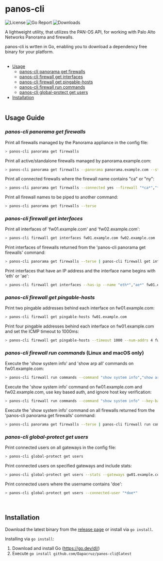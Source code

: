 # panos-cli

![License](https://img.shields.io/github/license/dapacruz/panos-cli)
![Go Report](https://goreportcard.com/badge/github.com/Dapacruz/panos-cli)
![Downloads](https://img.shields.io/github/downloads/Dapacruz/panos-cli/total)

A lightweight utility, that utilizes the PAN-OS API, for working with Palo Alto Networks Panorama and firewalls.<br />

panos-cli is wrtten in Go, enabling you to download a dependency free binary for your platform.<br /><br />

- [Usage](#usage-guide)
  - [panos-cli panorama get firewalls](#panos-cli-panorama-get-firewalls)
  - [panos-cli firewall get interfaces](#panos-cli-firewall-get-interfaces)
  - [panos-cli firewall get pingable-hosts](#panos-cli-firewall-get-pingable-hosts)
  - [panos-cli firewall run commands](#panos-cli-firewall-run-commands-linux-and-macos-only)
  - [panos-cli global-protect get users](#panos-cli-global-protect-get-users)
- [Installation](#installation)
<br /><br />

## Usage Guide
### *panos-cli panorama get firewalls*
Print all firewalls managed by the Panorama appliance in the config file:
```sh
> panos-cli panorama get firewalls
```
Print all active/standalone firewalls managed by panorama.example.com:
```sh
> panos-cli panorama get firewalls --panorama panorama.example.com --state active,standalone
```

Print all connected firewalls where the firewall name contains "ca" or "ny":
```sh
> panos-cli panorama get firewalls --connected yes --firewall "*ca*","*ny*"
```

Print all firewall names to be piped to another command:
```sh
> panos-cli panorama get firewalls --terse
```
### *panos-cli firewall get interfaces*
Print all interfaces of 'fw01.example.com' and 'fw02.example.com':
```sh
> panos-cli firewall get interfaces fw01.example.com fw02.example.com
```

Print interfaces of firewalls returned from the 'panos-cli panorama get firewalls' command:
```sh
> panos-cli panorama get firewalls --terse | panos-cli firewall get interfaces
```

Print interfaces that have an IP address and the interface name begins with 'eth' or 'ae':
```sh
> panos-cli firewall get interfaces --has-ip --name "eth*","ae*" fw01.example.com
```
### *panos-cli firewall get pingable-hosts*

Print two pingable addresses behind each interface on fw01.example.com:
```sh
> panos-cli firewall get pingable-hosts fw01.example.com
```

Print four pingable addresses behind each interface on fw01.example.com and set the ICMP timeout to 1000ms:
```sh
> panos-cli firewall get pingable-hosts --timeout 1000 --num-addrs 4 fw01.example.com
```
### *panos-cli firewall run commands* (Linux and macOS only)
Execute the 'show system info' and 'show arp all' commands on fw01.example.com:
```sh
> panos-cli firewall run commands --command "show system info","show arp all" fw01.example.com
```

Execute the 'show system info' command on fw01.example.com and fw02.example.com, use key based auth, and ignore host key verification:
```sh
> panos-cli firewall run commands --command "show system info" --key-based-auth --insecure fw01.example.com fw02.example.com
```

Execute the 'show system info' command on all firewalls returned from the 'panos-cli panorama get firewalls' command:
```sh
> panos-cli panorama get firewalls --terse | panos-cli firewall run commands --command "show system info" --key-based-auth
```
### *panos-cli global-protect get users*
Print connected users on all gateways in the config file:
```sh
> panos-cli global-protect get users
```

Print connected users on specified gateways and include stats:
```sh
> panos-cli global-protect get users --stats --gateways gw01.example.com,gw02.example.com
```

Print connected users where the username contains 'doe':
```sh
> panos-cli global-protect get users --connected-user "*doe*"
```
<br />

## Installation

Download the latest binary from the [release page](https://github.com/Dapacruz/panos-cli/releases/latest) or install via `go install`.

Installing via `go install`:
1. Download and install Go (https://go.dev/dl/)
2. Execute `go install github.com/Dapacruz/panos-cli@latest`
